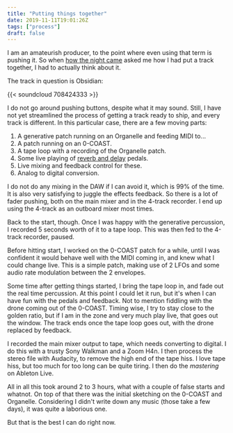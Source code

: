 ```yaml
---
title: "Putting things together"
date: 2019-11-11T19:01:26Z
tags: ["process"]
draft: false
---
```


I am an amateurish producer, to the point where even using that term is pushing
it. So when [how the night came][htnc] asked me how I had put a track together,
I had to actually think about it.

[htnc]: https://howthenightcame.wordpress.com

<!--more-->

The track in question is Obsidian:

{{< soundcloud 708424333 >}}

I do not go around pushing buttons, despite what it may sound. Still, I have not
yet streamlined the process of getting a track ready to ship, and every track is
different. In this particular case, there are a few moving parts:

1. A generative patch running on an Organelle and feeding MIDI to...
2. A patch running on an 0-COAST.
3. A tape loop with a recording of the Organelle patch.
4. Some live playing of [reverb and delay][fx] pedals.
5. Live mixing and feedback control for these.
6. Analog to digital conversion.

[fx]: /beautiful-feedback/

I do not do any mixing in the DAW if I can avoid it, which is 99% of the time.
It is also very satisfying to juggle the effects feedback. So there is a lot of
fader pushing, both on the main mixer and in the 4-track recorder. I end up
using the 4-track as an outboard mixer most times.

Back to the start, though. Once I was happy with the generative percussion, I
recorded 5 seconds worth of it to a tape loop. This was then fed to the 4-track
recorder, paused.

Before hitting start, I worked on the 0-COAST patch for a while,
until I was confident it would behave well with the MIDI coming in, and knew
what I could change live. This is a simple patch, making use of 2 LFOs and some
audio rate modulation between the 2 envelopes.

Some time after getting things started, I bring the tape loop in, and fade out
the real time percussion. At this point I could let it run, but it's when I can
have fun with the pedals and feedback. Not to mention fiddling with the drone
coming out of the 0-COAST. Timing wise, I try to stay close to the golden ratio,
but if I am in the zone and very much play live, that goes out the window. The
track ends once the tape loop goes out, with the drone replaced by feedback.

I recorded the main mixer output to tape, which needs converting to digital. I
do this with a trusty Sony Walkman and a Zoom H4n. I then process the stereo
file with Audacity, to remove the high end of the tape hiss. I love tape hiss,
but too much for too long can be quite tiring. I then do the _mastering_ on
Ableton Live.

All in all this took around 2 to 3 hours, what with a couple of false starts and
whatnot. On top of that there was the initial sketching on the 0-COAST and
Organelle. Considering I didn't write down any music (those take a few days), it
was quite a laborious one.

But that is the best I can do right now.
